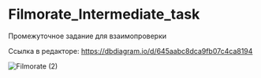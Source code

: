 # Filmorate_Intermediate_task
Промежуточное задание для взаимопроверки

Ссылка в редакторе: https://dbdiagram.io/d/645aabc8dca9fb07c4ca8194 

![Filmorate (2)](https://github.com/LipatovKir/Filmorate_Intermediate_task/assets/119127334/56e4a53b-63ee-4a9b-a614-574cd86647fc)
